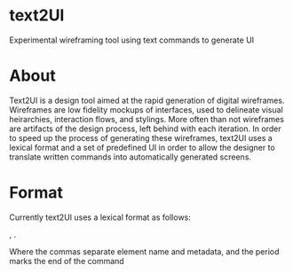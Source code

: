 # text2UI
Experimental wireframing tool using text commands to generate UI

# About
Text2UI is a design tool aimed at the rapid generation of digital wireframes. Wireframes are low fidelity mockups of interfaces, used to delineate visual heirarchies, interaction flows, and stylings. More often than not wireframes are artifacts of the design process, left behind with each iteration. In order to speed up the process of generating these wireframes, text2UI uses a lexical format and a set of predefined UI in order to allow the designer to translate written commands into automatically generated screens. 

# Format 
Currently text2UI uses a lexical format as follows:

<Element Name>, <Element Metadata>.

Where the commas separate element name and metadata, and the period marks the end of the command

